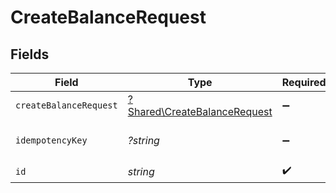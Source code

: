 # CreateBalanceRequest


## Fields

| Field                                                                       | Type                                                                        | Required                                                                    | Description                                                                 |
| --------------------------------------------------------------------------- | --------------------------------------------------------------------------- | --------------------------------------------------------------------------- | --------------------------------------------------------------------------- |
| `createBalanceRequest`                                                      | [?Shared\CreateBalanceRequest](../../Models/Shared/CreateBalanceRequest.md) | :heavy_minus_sign:                                                          | N/A                                                                         |
| `idempotencyKey`                                                            | *?string*                                                                   | :heavy_minus_sign:                                                          | Use an idempotency key                                                      |
| `id`                                                                        | *string*                                                                    | :heavy_check_mark:                                                          | N/A                                                                         |